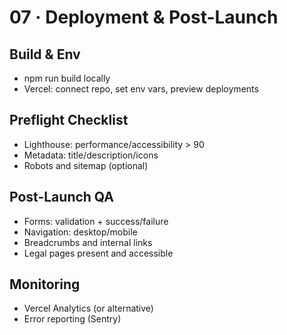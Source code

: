 # 07 · Deployment & Post-Launch

## Build & Env
- npm run build locally
- Vercel: connect repo, set env vars, preview deployments

## Preflight Checklist
- Lighthouse: performance/accessibility > 90
- Metadata: title/description/icons
- Robots and sitemap (optional)

## Post-Launch QA
- Forms: validation + success/failure
- Navigation: desktop/mobile
- Breadcrumbs and internal links
- Legal pages present and accessible

## Monitoring
- Vercel Analytics (or alternative)
- Error reporting (Sentry)
